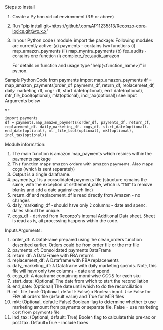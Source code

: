 Steps to install

1. Create a Python virtual environment (3.9 or above)
2. Run "pip install git+https://github/.com/AP11235813/Reconzo-core-logics.git@vx.x.x"
3. In your Python code / module, import the package:
	Following modules are currently active:
	(a) payments - contains two functions (i) map_amazon_payments (ii) map_myntra_payments
	(b) fee_audits - contains one function (i) complete_fee_audit_amazon

	For details on function and usage type "help(<function_name>)" in python.


Sample Python Code
	from payments import map_amazon_payments
	df = map_amazon_payments(order_df, payments_df, return_df, replacement_df, daily_marketing_df, cogs_df, start_date(optional), end_date(optional), mtr_file_bool(optional), mkt(optional), incl_tax(optional)) see Input Arguments below
	
	or

	import payments
	df = payments.map_amazon_payments(order_df, payments_df, return_df, replacement_df, daily_marketing_df, cogs_df, start_date(optional), end_date(optional), mtr_file_bool(optional), mkt(optional), incl_tax(optional))

Module information:
1. The main function is amazon.map_payments which resides within the payments package
2. This function maps amazon orders with amazon payments. Also maps cogs (which is sent separately)
3. Output is a single dataframe.
4. payments_df is a consolidated payments file (structure remains the same, with the exception of settlement_date, which is "ffill" to remove blanks and add a date against each line)
5. return_df and replacement_df is read directly from Amazon - no changes
6. daily_marketing_df - should have only 2 columns - date and spend. dates should be unique.
7. cogs_df - derived from Reconzo's internal Additional Data sheet. Sheet is read as is, all processing happens within the code.

Inputs Arguments:
1. order_df: A DataFrame prepared using the clean_orders function described earlier. Orders could be from order file or the mtr file
2. payments_df: Consolidated payments DataFrame
3. return_df: A DataFrame with FBA returns
4. replacement_df: A Dataframe with FBA replacements
5. daily_marketing_df: A Dataframe with daily marketing spends. Note, this file will have only two columns - date and spend
6. cogs_df: A dataframe containing monthwise COGS for each sku
7. start_date: (Optional) The date from which to start the reconciliation
8. end_date: (Optional) The date until which to do the reconciliation
9. mtr_file_bool: (Optional, default: False) a Boolean input. Use False for FBA all orders file (default value) and True for MTR files
10. mkt: (Optional, default: False) Boolean flag to determine whether to use marketing amount from payments or separate file. False = use marketing cost from payments file
11. incl_tax: (Optional, default: True) Boolen flag to calculate this pre-tax or post tax. Default=True - include taxes
